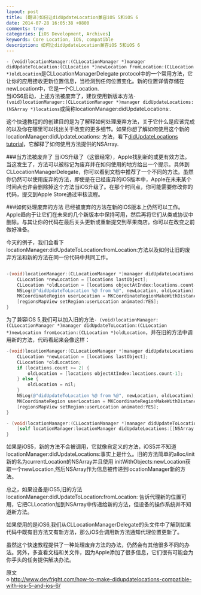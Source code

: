 ```yaml
---
layout: post
title: (翻译)如何让didUpdateLocation兼容iOS 5和iOS 6
date: 2014-07-28 16:05:38 +0800
comments: true
categories: [iOS Development, Archives]
keywords: Core Location, iOS, compatible
description: 如何让didUpdateLocation兼容iOS 5和iOS 6
---
```


`- (void)locationManager:(CLLocationManager *)manager didUpdateToLocation:(CLLocation *)newLocation fromLocation:(CLLocation *)oldLocation`是CLLocationManagerDelegate protocol中的一个常用方法，它让你的应用接收更新位置信息，当检测到任何位置变化。新的位置详情存储在newLocation中，它是一个CLLocation.  
当iOS6启动，上述方法被废弃了，建议使用新版本方法`- (void)locationManager:(CLLocationManager *)manager didUpdateLocations:(NSArray *)locations`或简称locationManager:didUpdateLocations:.  

这个快速教程的的创建目的是为了解释如何处理废弃方法，关于它什么是应该完成的以及你在哪里可以找出关于改变的更多细节。如果你想了解如何使用这个新的locationManager:didUpdateLocations: 方法，看下[didUpdateLocations tutorial](http://www.devfright.com/didupdatelocations-ios-example/)，它解释了如何使用方法提供的NSArray.  

###当方法被废弃了
当iOS升级了（这很经常），Apple找到新的或更有效方法。当这发生了，方法可以被标记为废弃并在如何使用的地方给出一个提示。具体到CLLocationManagerDelegate，你可以看到文档中推荐了一个不同的方法。虽然你仍然可以使用废弃的方法，即使是在已经废弃的iOS版本中，Apple在未来某个时间点也许会删除掉这个方法当iOS升级了。在那个时间点，你可能需要修改你的代码，提交到Apple Store通过审核流程。  

###如何处理废弃的方法
已经被废弃的方法在新的iOS版本上仍然可以工作。Apple趋向于让它们在未来的几个新版本中保持可用，然后再将它们从类或协议中删除。与其让你的代码在最后关头更新或重新提交到苹果商店。你可以在改变之前做好准备。  

今天的例子，我们会看下 locationManager:didUpdateToLocation:fromLocation:方法以及如何让旧的废弃方法和新的方法在同一份代码中共同工作。  
``` objective-c

-(void)locationManager:(CLLocationManager *)manager didUpdateLocations:(NSArray *)locations {
    CLLocation *newLocation = [locations lastObject];
    CLLocation *oldLocation = [locations objectAtIndex:locations.count-1];
    NSLog(@"didUpdateToLocation %@ from %@", newLocation, oldLocation);
    MKCoordinateRegion userLocation = MKCoordinateRegionMakeWithDistance(newLocation.coordinate, 1500.0, 1500.0);
    [regionsMapView setRegion:userLocation animated:YES];
}
```
为了兼容iOS 5,我们可以加入旧的方法`- (void)locationManager:(CLLocationManager *)manager didUpdateToLocation:(CLLocation *)newLocation fromLocation:(CLLocation *)oldLocation`，并在旧的方法中调用新的方法，代码看起来会像这样：
``` objective-c
-(void)locationManager:(CLLocationManager *)manager didUpdateLocations:(NSArray *)locations {
    CLLocation *newLocation = [locations lastObject];
    CLLocation *oldLocation;
    if (locations.count >= 2) {
        oldLocation = [locations objectAtIndex:locations.count-1];
    } else {
        oldLocation = nil;
    }
    NSLog(@"didUpdateToLocation %@ from %@", newLocation, oldLocation);
    MKCoordinateRegion userLocation = MKCoordinateRegionMakeWithDistance(newLocation.coordinate, 1500.0, 1500.0);
    [regionsMapView setRegion:userLocation animated:YES];
}

- (void)locationManager:(CLLocationManager *)manager didUpdateToLocation:(CLLocation *)newLocation fromLocation:(CLLocation *)oldLocation {
    [self locationManager:locationManager didUpdateLocations:[[NSArray alloc] initWithObjects:newLocation, nil]];
}
```

如果是iOS5，新的方法不会被调用，它就像自定义的方法，iOS5并不知道locationManager:didUpdateLocations:事实上是什么。旧的方法简单的alloc/init新的名为currentLocation的NSArray并且使用 initWithObjects:newLocation获取一个newLocation,然后NSArray作为信息被传递到locationManager新的方法。  

总之，如果设备是iOS5,旧的方法locationManager:didUpdateToLocation:fromLocation: 告诉代理新的位置可用，它把CLLocation加到NSArray中传递给新的方法，但设备的操作系统并不知道新方法。  

如果使用的是iOS6,我们从CLLocationManagerDelegate的头文件中了解到如果代码中既有旧方法又有新方法，那么iOS会调用新方法通知代理位置更新了。

虽然这个快速教程提供了一种处理废弃方法的办法，仍然会有其他很多不同的办法。另外，多查看文档和关文件，因为Apple添加了很多信息，它们很有可能会为你手头的任务提供解决办法。

原文  
o http://www.devfright.com/how-to-make-didupdatelocations-compatible-with-ios-5-and-ios-6/
